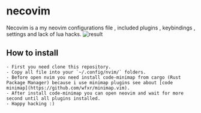 # necovim
Necovim is a my neovim configurations file , included plugins , keybindings , settings and lack of lua hacks.
![result](https://raw.githubusercontent.com/masmaspedo/necovim/main/image/necovim.png)

## How to install
    - First you need clone this repository.
    - Copy all file into your `~/.config/nvim/` folders.
    - Before open nvim you need install code-minimap from cargo (Rust Package Manager) because i use minimap plugins see about [code minimap](https://github.com/wfxr/minimap.vim).
    - After install code-minimap you can open neovim and wait for more second until all plugins installed.
    - Happy hacking :)
